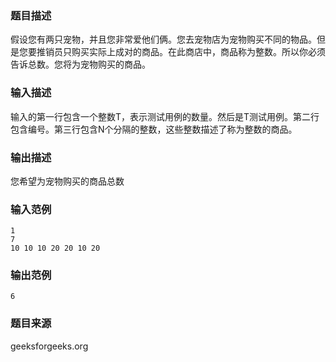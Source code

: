 ### 题目描述
假设您有两只宠物，并且您非常爱他们俩。您去宠物店为宠物购买不同的物品。但是您要推销员只购买实际上成对的商品。在此商店中，商品称为整数。所以你必须告诉总数。您将为宠物购买的商品。
### 输入描述
输入的第一行包含一个整数T，表示测试用例的数量。然后是T测试用例。第二行包含编号。第三行包含N个分隔的整数，这些整数描述了称为整数的商品。
### 输出描述
您希望为宠物购买的商品总数
### 输入范例
```
1
7
10 10 10 20 20 10 20
```
### 输出范例
```
6
```
### 题目来源
geeksforgeeks.org

